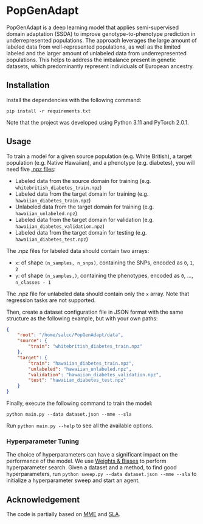 # PopGenAdapt

PopGenAdapt is a deep learning model that applies semi-supervised domain adaptation (SSDA) to improve genotype-to-phenotype prediction in underrepresented populations. The approach leverages the large amount of labeled data from well-represented populations, as well as the limited labeled and the larger amount of unlabeled data from underrepresented populations. This helps to address the imbalance present in genetic datasets, which predominantly represent individuals of European ancestry. 

## Installation

Install the dependencies with the following command:

```
pip install -r requirements.txt
```

Note that the project was developed using Python 3.11 and PyTorch 2.0.1.

## Usage

To train a model for a given source population (e.g. White British), a target population (e.g. Native Hawaiian),
and a phenotype (e.g. diabetes), you will need five [.npz files](https://numpy.org/doc/stable/reference/generated/numpy.savez.html):

- Labeled data from the source domain for training (e.g. `whitebritish_diabetes_train.npz`)
- Labeled data from the target domain for training (e.g. `hawaiian_diabetes_train.npz`)
- Unlabeled data from the target domain for training (e.g. `hawaiian_unlabeled.npz`)
- Labeled data from the target domain for validation (e.g. `hawaiian_diabetes_validation.npz`)
- Labeled data from the target domain for testing (e.g. `hawaiian_diabetes_test.npz`)

The .npz files for labeled data should contain two arrays:

- `x`: of shape `(n_samples, n_snps)`, containing the SNPs, encoded as `0`, `1`, `2`
- `y`: of shape `(n_samples,)`, containing the phenotypes, encoded as `0`, ..., `n_classes - 1`

The .npz file for unlabeled data should contain only the `x` array. Note that regression tasks are not supported.

Then, create a dataset configuration file in JSON format with the same structure as the following example, but with your own paths:

```json
{
    "root": "/home/salcc/PopGenAdapt/data",
    "source": {
        "train": "whitebritish_diabetes_train.npz"
    },
    "target": {
        "train": "hawaiian_diabetes_train.npz",
        "unlabeled": "hawaiian_unlabeled.npz",
        "validation": "hawaiian_diabetes_validation.npz",
        "test": "hawaiian_diabetes_test.npz"
    }
}
```

Finally, execute the following command to train the model:

```
python main.py --data dataset.json --mme --sla
```

Run `python main.py --help` to see all the available options.


### Hyperparameter Tuning

The choice of hyperparameters can have a significant impact on the performance of the model.
We use [Weights & Biases](https://wandb.ai/) to perform hyperparameter search. Given a dataset and a method, to find good hyperparameters,
run `python sweep.py --data dataset.json --mme --sla` to initialize a hyperparameter sweep and start an agent.

<!-- 
## Citation

When using this software, please cite the following paper:

```
TODO
```
-->

## Acknowledgement

The code is partially based on [MME](https://github.com/VisionLearningGroup/SSDA_MME) and [SLA](https://github.com/chu0802/SLA).
